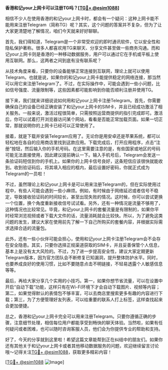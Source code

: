 **香港和记your上网卡可以注册TG吗？[[TG💪+ @esim1088](https://t.me/s/esim1088)]**

相信不少人在使用香港的和记your上网卡时，都会有一个疑问：这种上网卡能不能用来注册Telegram（简称TG）呢？其实，这个问题的答案并不复杂，但为了让大家更清楚地了解情况，咱们今天就来好好聊聊。

首先，我们得知道，Telegram是一个非常受欢迎的即时通讯软件，它以安全性和隐私保护著称。很多人都喜欢用TG来聊天、分享文件甚至做一些商务沟通。而和记your上网卡则是香港的一种移动数据服务，用户可以通过它在手机或平板上使用互联网。那么，这两者之间到底有没有联系呢？

从技术角度来看，只要你的设备能够正常连接到互联网，理论上就可以使用Telegram。也就是说，如果你的和记your上网卡能提供稳定的网络连接，那当然可以用它来注册Telegram了。不过，在实际操作中，可能会遇到一些小问题，比如信号强度、流量限制等，这些因素都可能影响到你能否顺利注册并使用TG。

接下来，我们就来详细说说如何用和记your上网卡注册Telegram。首先，你需要确保自己的设备已经正确安装了和记your上网卡的SIM卡，并且已经成功激活了相关服务。一般来说，激活过程很简单，只需按照运营商提供的指引完成即可。激活后，你可以试着打开浏览器访问某个网站，看看是否能正常加载页面。如果一切正常，那就说明你的上网卡已经可以正常使用了。

接着，就是下载并安装Telegram应用了。无论你是用安卓还是苹果系统，都可以轻松地在各自的应用商店里找到这款应用。下载完成后，打开应用程序，点击“注册”按钮，然后输入你的手机号码。在这里需要注意的是，有些国家或地区的号码可能无法直接使用，因此建议提前确认一下。输入手机号后，Telegram会发送一条验证码短信到你的手机上。如果你的上网卡信号良好，这条短信应该很快就能收到。收到验证码后，将其填入相应的框内，最后设置好密码，你就正式成为Telegram的一员啦！

不过，虽然理论上和记your上网卡是可以用来注册Telegram的，但在实际使用过程中，有些人可能会遇到一些小麻烦。例如，有时候由于网络延迟或者信号不稳定，导致接收验证码的时间较长，甚至出现失败的情况。这时候，你可以尝试更换一个位置，换个角度重新接收信号试试看。另外，还有一种情况是流量不够用了，这种情况也比较常见。毕竟，和记your上网卡的套餐流量是有限制的，如果你平时经常浏览视频或者下载大文件的话，流量消耗就会比较快。所以，为了避免这类问题的发生，建议大家在使用前先了解一下自己所购买的套餐内容，并根据实际需求选择合适的流量包。

此外，还有一些小伙伴可能会担心，使用和记your上网卡注册Telegram会不会存在安全隐患。其实，只要你选择正规渠道获取的SIM卡，并且妥善保管个人信息，基本上是没有太大风险的。不过，为了进一步提高安全性，建议大家定期更新Telegram版本，因为官方团队会不断修复已知漏洞，提升整体防护水平。同时，也要养成良好的使用习惯，比如不要随意点击不明链接，不轻易透露个人敏感信息等等。

最后，再给大家分享几个实用的小技巧。第一，如果你想节省流量，可以在设置中开启“自动下载”功能，这样只有在Wi-Fi环境下才会自动下载图片、视频等内容；第二，如果觉得默认的表情包不够丰富，可以去商店里搜索更多有趣的内容进行下载；第三，为了方便管理好友列表，可以给重要的联系人打上标签，这样查找起来会更加便捷。

总之，香港和记your上网卡完全可以用来注册Telegram。只要你遵循正确的步骤，注意细节处理，相信每位用户都能享受到畅快的聊天体验。当然啦，如果有任何疑问或者困难，也可以随时咨询客服人员，他们会为你提供专业的帮助和支持。

好了，今天的分享就到这里啦！希望这篇文章能帮到正在纠结中的朋友们。如果你还有其他关于和记your上网卡或者其他移动数据服务的问题，欢迎继续留言讨论哦～记得关注[TG💪+ @esim1088](https://t.me/s/esim1088)，获取更多精彩内容！

[[TG💪+ @esim1088](https://t.me/s/esim1088) ![Image](https://i.postimg.cc/4NQfJmqS/Snipaste-2025-05-13-00-14-12.png)]